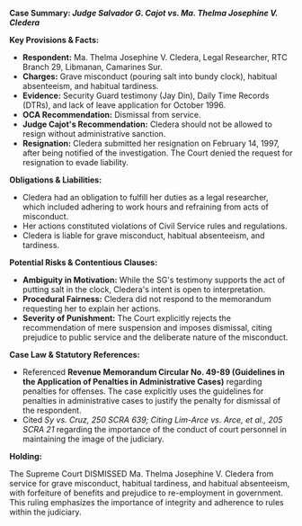**Case Summary: *Judge Salvador G. Cajot vs. Ma. Thelma Josephine V. Cledera***

**Key Provisions & Facts:**

*   **Respondent:** Ma. Thelma Josephine V. Cledera, Legal Researcher, RTC Branch 29, Libmanan, Camarines Sur.
*   **Charges:** Grave misconduct (pouring salt into bundy clock), habitual absenteeism, and habitual tardiness.
*   **Evidence:** Security Guard testimony (Jay Din), Daily Time Records (DTRs), and lack of leave application for October 1996.
*   **OCA Recommendation:** Dismissal from service.
*   **Judge Cajot's Recommendation:** Cledera should not be allowed to resign without administrative sanction.
*   **Resignation:** Cledera submitted her resignation on February 14, 1997, after being notified of the investigation. The Court denied the request for resignation to evade liability.

**Obligations & Liabilities:**

*   Cledera had an obligation to fulfill her duties as a legal researcher, which included adhering to work hours and refraining from acts of misconduct.
*   Her actions constituted violations of Civil Service rules and regulations.
*   Cledera is liable for grave misconduct, habitual absenteeism, and tardiness.

**Potential Risks & Contentious Clauses:**

*   **Ambiguity in Motivation:** While the SG's testimony supports the act of putting salt in the clock, Cledera's intent is open to interpretation.
*   **Procedural Fairness:** Cledera did not respond to the memorandum requesting her to explain her actions.
*   **Severity of Punishment:** The Court explicitly rejects the recommendation of mere suspension and imposes dismissal, citing prejudice to public service and the deliberate nature of the misconduct.

**Case Law & Statutory References:**

*   Referenced **Revenue Memorandum Circular No. 49-89 (Guidelines in the Application of Penalties in Administrative Cases)** regarding penalties for offenses. The case explicitly uses the guidelines for penalties in administrative cases to justify the penalty for dismissal of the respondent.
*   Cited *Sy vs. Cruz, 250 SCRA 639; Citing Lim-Arce vs. Arce, et al., 205 SCRA 21* regarding the importance of the conduct of court personnel in maintaining the image of the judiciary.

**Holding:**

The Supreme Court DISMISSED Ma. Thelma Josephine V. Cledera from service for grave misconduct, habitual tardiness, and habitual absenteeism, with forfeiture of benefits and prejudice to re-employment in government. This ruling emphasizes the importance of integrity and adherence to rules within the judiciary.
